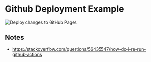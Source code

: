 # Github Deployment Example

![Deploy changes to GitHub Pages](https://github.com/jonicious/github-deployment-example/workflows/Deploy%20changes%20to%20GitHub%20Pages/badge.svg)

## Notes

- https://stackoverflow.com/questions/56435547/how-do-i-re-run-github-actions